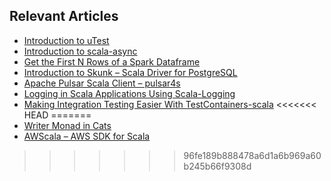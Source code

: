## Relevant Articles

- [Introduction to uTest](https://www.baeldung.com/scala/utest-intro)
- [Introduction to scala-async](https://www.baeldung.com/scala/scala-async)
- [Get the First N Rows of a Spark Dataframe](https://www.baeldung.com/scala/spark-dataframe-get-first-n-rows)
- [Introduction to Skunk – Scala Driver for PostgreSQL](https://www.baeldung.com/scala/skunk-postgresql-driver)
- [Apache Pulsar Scala Client – pulsar4s](https://www.baeldung.com/scala/pulsar4s)
- [Logging in Scala Applications Using Scala-Logging](https://www.baeldung.com/scala/scala-logging)
- [Making Integration Testing Easier With TestContainers-scala](https://www.baeldung.com/scala/testcontainers-scala)
<<<<<<< HEAD
=======
- [Writer Monad in Cats](https://www.baeldung.com/scala/writer-monad-in-cats)
- [AWScala – AWS SDK for Scala](https://www.baeldung.com/scala/awscala-aws-sdk-for-scala)
>>>>>>> 96fe189b888478a6d1a6b969a60b245b66f9308d

